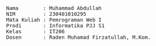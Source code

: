 <pre>
Nama        : Muhammad Abdullah
NIM         : 230401010295
Mata Kuliah : Pemrograman Web I
Prodi       : Informatika PJJ S1
Kelas       : IT206
Dosen       : Raden Muhamad Firzatullah, M.Kom.  
</pre>
